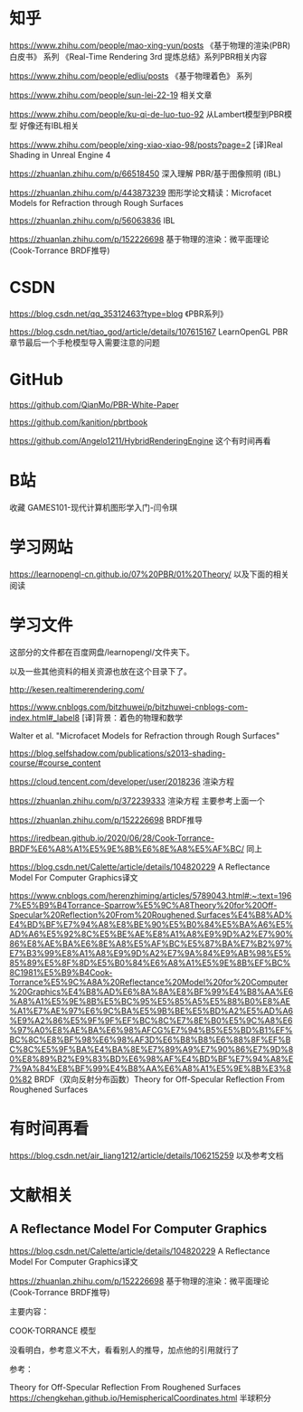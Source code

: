 # 知乎

https://www.zhihu.com/people/mao-xing-yun/posts	《基于物理的渲染(PBR)白皮书》 系列	《Real-Time Rendering 3rd 提炼总结》系列PBR相关内容

https://www.zhihu.com/people/edliu/posts	《基于物理着色》 系列

https://www.zhihu.com/people/sun-lei-22-19	相关文章

https://www.zhihu.com/people/ku-qi-de-luo-tuo-92	从Lambert模型到PBR模型	好像还有IBL相关

https://www.zhihu.com/people/xing-xiao-xiao-98/posts?page=2 [译]Real Shading in Unreal Engine 4

https://zhuanlan.zhihu.com/p/66518450   深入理解 PBR/基于图像照明 (IBL)

https://zhuanlan.zhihu.com/p/443873239  图形学论文精读：Microfacet Models for Refraction through Rough Surfaces

https://zhuanlan.zhihu.com/p/56063836 IBL

https://zhuanlan.zhihu.com/p/152226698	基于物理的渲染：微平面理论(Cook-Torrance BRDF推导)



# CSDN

https://blog.csdn.net/qq_35312463?type=blog 《PBR系列》

https://blog.csdn.net/tiao_god/article/details/107615167  LearnOpenGL PBR章节最后一个手枪模型导入需要注意的问题

# GitHub

https://github.com/QianMo/PBR-White-Paper

https://github.com/kanition/pbrtbook

https://github.com/Angelo1211/HybridRenderingEngine	这个有时间再看

# B站

收藏  GAMES101-现代计算机图形学入门-闫令琪

# 学习网站

https://learnopengl-cn.github.io/07%20PBR/01%20Theory/	以及下面的相关阅读

# 学习文件

这部分的文件都在百度网盘/learnopengl/文件夹下。

以及一些其他资料的相关资源也放在这个目录下了。

http://kesen.realtimerendering.com/

https://www.cnblogs.com/bitzhuwei/p/bitzhuwei-cnblogs-com-index.html#_label8  [译]背景：着色的物理和数学

Walter et al. "Microfacet Models for Refraction through Rough Surfaces"

https://blog.selfshadow.com/publications/s2013-shading-course/#course_content

https://cloud.tencent.com/developer/user/2018236  渲染方程

https://zhuanlan.zhihu.com/p/372239333  渲染方程 主要参考上面一个

https://zhuanlan.zhihu.com/p/152226698  BRDF推导

https://iredbean.github.io/2020/06/28/Cook-Torrance-BRDF%E6%A8%A1%E5%9E%8B%E6%8E%A8%E5%AF%BC/ 同上

https://blog.csdn.net/Calette/article/details/104820229 A Reflectance Model For Computer Graphics译文

https://www.cnblogs.com/herenzhiming/articles/5789043.html#:~:text=1967%E5%B9%B4Torrance-Sparrow%E5%9C%A8Theory%20for%20Off-Specular%20Reflection%20From%20Roughened,Surfaces%E4%B8%AD%E4%BD%BF%E7%94%A8%E8%BE%90%E5%B0%84%E5%BA%A6%E5%AD%A6%E5%92%8C%E5%BE%AE%E8%A1%A8%E9%9D%A2%E7%90%86%E8%AE%BA%E6%8E%A8%E5%AF%BC%E5%87%BA%E7%B2%97%E7%B3%99%E8%A1%A8%E9%9D%A2%E7%9A%84%E9%AB%98%E5%85%89%E5%8F%8D%E5%B0%84%E6%A8%A1%E5%9E%8B%EF%BC%8C1981%E5%B9%B4Cook-Torrance%E5%9C%A8A%20Reflectance%20Model%20for%20Computer%20Graphics%E4%B8%AD%E6%8A%8A%E8%BF%99%E4%B8%AA%E6%A8%A1%E5%9E%8B%E5%BC%95%E5%85%A5%E5%88%B0%E8%AE%A1%E7%AE%97%E6%9C%BA%E5%9B%BE%E5%BD%A2%E5%AD%A6%E9%A2%86%E5%9F%9F%EF%BC%8C%E7%8E%B0%E5%9C%A8%E6%97%A0%E8%AE%BA%E6%98%AFCG%E7%94%B5%E5%BD%B1%EF%BC%8C%E8%BF%98%E6%98%AF3D%E6%B8%B8%E6%88%8F%EF%BC%8C%E5%9F%BA%E4%BA%8E%E7%89%A9%E7%90%86%E7%9D%80%E8%89%B2%E9%83%BD%E6%98%AF%E4%BD%BF%E7%94%A8%E7%9A%84%E8%BF%99%E4%B8%AA%E6%A8%A1%E5%9E%8B%E3%80%82  BRDF（双向反射分布函数）Theory for Off-Specular Reflection From Roughened Surfaces

# 有时间再看

https://blog.csdn.net/air_liang1212/article/details/106215259 以及参考文档



# 文献相关

## A Reflectance Model For Computer Graphics

https://blog.csdn.net/Calette/article/details/104820229	A Reflectance Model For Computer Graphics译文

https://zhuanlan.zhihu.com/p/152226698	基于物理的渲染：微平面理论(Cook-Torrance BRDF推导)

主要内容：

COOK-TORRANCE 模型

没看明白，参考意义不大，看看别人的推导，加点他的引用就行了

参考：

Theory for Off-Specular Reflection From Roughened Surfaces
https://chengkehan.github.io/HemisphericalCoordinates.html  半球积分
